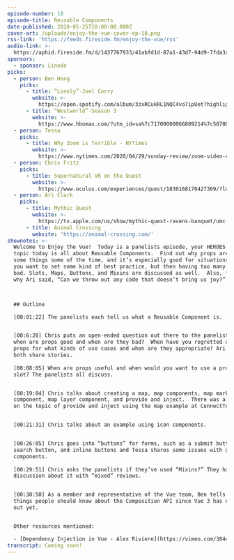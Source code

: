 ```yaml
---
episode-number: 18
episode-title: Reusable Components
date-published: 2020-05-25T10:00:00.000Z
cover-art: /uploads/enjoy-the-vue-cover-ep-18.png
rss-link: 'https://feeds.fireside.fm/enjoy-the-vue/rss'
audio-link: >-
  https://aphid.fireside.fm/d/1437767933/41abfd1d-87a1-43d7-94d9-7fda3a5120e1/6e4481a3-4043-4924-98a7-362b6837ef71.mp3
sponsors: 
  - sponsor: Linode
picks:
  - person: Ben Hong
    picks:
      - title: “Lonely”-Joel Corry
        website: >-
          https://open.spotify.com/album/3zxRCukRL1NQC4vo7ipUet?highlight=spotify:track:2ZEq4HT450Ye9IFGPTl9qV
      - title: “Westworld”-Season 3
        website: >-
          https://www.hbomax.com/?utm_id=sa%7c71700000066889214%7c58700005866085338%7cp53631645393&gclid=EAIaIQobChMI7I6349LI6QIV7z6tBh1ZSg8zEAAYASAAEgJvAPD_BwE&gclsrc=aw.ds
  - person: Tessa
    picks:
      - title: Why Zoom is Terrible - NYTimes
        website: >-
          https://www.nytimes.com/2020/04/29/sunday-review/zoom-video-conference.html
  - person: Chris Fritz
    picks:
      - title: Supernatural VR on the Quest
        website: >-
          https://www.oculus.com/experiences/quest/1830168170427369/?locale=en_US
  - person: Ari Clark
    picks:
      - title: Mythic Quest
        website: >-
          https://tv.apple.com/us/show/mythic-quest-ravens-banquet/umc.cmc.1nfdfd5zlk05fo1bwwetzldy3
      - title: Animal Crossing
        website: 'https://animal-crossing.com/'
shownotes: >-
  Welcome to Enjoy the Vue!  Today is a panelists episode, your HEROES! The
  topic today is all about Reusable Components.  Find out why props are good for
  some things some of the time, and it’s especially good for situations where
  you want to set some kind of best practice, but then having too many props is
  bad. Slots, Maps, Buttons, and Mixins are discussed as well.  Also, find out
  why Ari said, “Can we throw out any code that doesn’t bring us joy?” ☺



  ## Outline

  [00:01:22] The panelists each tell us what a Reusable Component is.  


  [00:6:20] Chris puts an open-ended question out there to the panelists as to
  when are props good and when are they bad?  When have you regretted using
  props for what kinds of use cases and when are they appropriate? Ari and Tessa
  both share stories.
   
  [00:08:05] When are props useful and when would you want to use a prop over a
  slot? The panelists all discuss. 


  [00:19:04] Chris talks about creating a map, map components, map markers
  component, map layer component, and provide and inject.  There was a good talk
  on the topic of provide and inject using the map example at ConnectTech 2019. 


  [00:21:31] Chris talks about an example using icon components.


  [00:26:05] Chris goes into “buttons” for forms, such as a submit button,
  search button, and inline buttons and Tessa shares some issues with generic
  components. 
   
  [00:29:51] Chris asks the panelists if they’ve used “Mixins?” They have a
  discussion about it with “mixed” reviews.    


  [00:38:50] As a member and representative of the Vue team, Ben tells us some
  things people should know about the Composition API since Vue 3 has not come
  out yet.


  Other resources mentioned:

  - [Dependency Injection in Vue - Alex Riviere](https://vimeo.com/384465021)
transcript: Coming soon!
---
```

